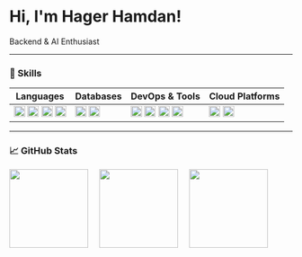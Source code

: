 # Hi, I'm Hager Hamdan!

Backend & AI Enthusiast

---

### 🧰 Skills

| Languages                           | Databases                         | DevOps & Tools                      | Cloud Platforms                 |
|-----------------------------------|----------------------------------|-----------------------------------|--------------------------------|
| <img src="https://img.shields.io/badge/C-00599C?style=flat&logo=c&logoColor=white" height="20"/> <img src="https://img.shields.io/badge/C++-purple?style=flat&logo=c%2B%2B&logoColor=white" height="20"/> <img src="https://img.shields.io/badge/Python-pink?style=flat&logo=python&logoColor=white" height="20"/> <img src="https://img.shields.io/badge/Bash-palevioletred?style=flat&logo=gnu-bash&logoColor=white" height="20"/> | <img src="https://img.shields.io/badge/PostgreSQL-lightblue?style=flat&logo=postgresql&logoColor=white" height="20"/> <img src="https://img.shields.io/badge/SQL-lightsteelblue?style=flat&logo=mysql&logoColor=white" height="20"/> | <img src="https://img.shields.io/badge/Git-lightcoral?style=flat&logo=git&logoColor=white" height="20"/> <img src="https://img.shields.io/badge/Docker-lightseagreen?style=flat&logo=docker&logoColor=white" height="20"/> <img src="https://img.shields.io/badge/Makefile-palevioletred?style=flat&logo=gnu&logoColor=white" height="20"/> <img src="https://img.shields.io/badge/GitHub_Actions-plum?style=flat&logo=github-actions&logoColor=white" height="20"/> | <img src="https://img.shields.io/badge/Azure-lightcyan?style=flat&logo=microsoft-azure&logoColor=white" height="20"/> <img src="https://img.shields.io/badge/AWS-lightpink?style=flat&logo=amazon-aws&logoColor=white" height="20"/> |

---

### 📈 GitHub Stats

<div style="display: flex; gap: 20px;">

  <img src="https://github-readme-stats.vercel.app/api?username=imhaqer&show_icons=true&theme=tokyonight&hide_title=true" height="140" />
  
  <img src="https://github-readme-streak-stats.herokuapp.com/?user=imhaqer&theme=tokyonight" height="140" />
  
  <!-- Custom language stats with C++ emphasis -->
  <img src="https://github-readme-stats.vercel.app/api/top-langs/?username=imhaqer&layout=compact&theme=tokyonight&hide=html,css,javascript&langs_count=6" height="140" />

</div>

<!---
imhaqer/imhaqer is a ✨ special ✨ repository because its `README.md` (this file) appears on your GitHub profile.
You can click the Preview link to take a look at your changes.
--->
